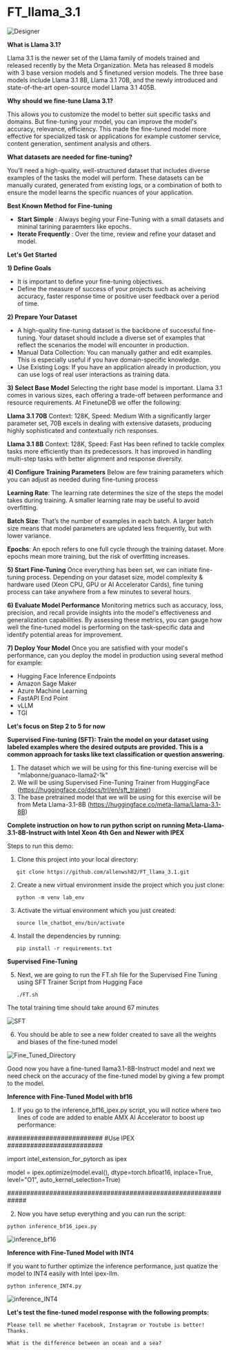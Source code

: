 # FT_llama_3.1

![Designer](https://github.com/user-attachments/assets/f89c473c-a3cf-404f-a7ef-9945e6050578)

**What is Llama 3.1?**

Llama 3.1 is the newer set of the Llama family of models trained and released recently by the Meta Organization. Meta has released 8 models with 3 base version models and 5 finetuned version models. The three base models include Llama 3.1 8B, Llama 3.1 70B, and the newly introduced and state-of-the-art open-source model Llama 3.1 405B. 

**Why should we fine-tune Llama 3.1?**

This allows you to customize the model to better suit specific tasks and domains. But fine-tuning your model, you can improve the model's accuracy, relevance, efficiency. This made the fine-tuned model more effective for specialized task or applications for example customer service, content generation, sentiment analysis and others.

**What datasets are needed for fine-tuning?**

You’ll need a high-quality, well-structured dataset that includes diverse examples of the tasks the model will perform. These datasets can be manually curated, generated from existing logs, or a combination of both to ensure the model learns the specific nuances of your application.

**Best Known Method for Fine-tuning**
- **Start Simple** : Always beging your Fine-Tuning with a small datasets and mininal tarining paraemters like epochs.
- **Iterate Frequently** : Over the time, review and refine your dataset and model.

**Let's Get Started**

**1) Define Goals**
- It is important to define your fine-tuning objectives.
- Define the measure of success of your projects such as acheiving accuracy, faster response time or positive user feedback over a period of time.

**2) Prepare Your Dataset**
- A high-quality fine-tuning dataset is the backbone of successful fine-tuning. Your dataset should include a diverse set of examples that reflect the scenarios the model will encounter in production.
- Manual Data Collection: You can manually gather and edit examples. This is especially useful if you have domain-specific knowledge.
- Use Existing Logs: If you have an application already in production, you can use logs of real user interactions as training data.

**3) Select Base Model**
Selecting the right base model is important. Llama 3.1 comes in various sizes, each offering a trade-off between performance and resource requirements. At FinetuneDB we offer the following:

**Llama 3.1 70B**
Context: 128K, Speed: Medium
With a significantly larger parameter set, 70B excels in dealing with extensive datasets, producing highly sophisticated and contextually rich responses.

**Llama 3.1 8B**
Context: 128K, Speed: Fast
Has been refined to tackle complex tasks more efficiently than its predecessors. It has improved in handling multi-step tasks with better alignment and response diversity.

**4) Configure Training Parameters**
Below are few training parameters which you can adjust as needed during fine-tuning process

**Learning Rate**: The learning rate determines the size of the steps the model takes during training. A smaller learning rate may be useful to avoid overfitting.

**Batch Size**: That’s the number of examples in each batch. A larger batch size means that model parameters are updated less frequently, but with lower variance.

**Epochs**: An epoch refers to one full cycle through the training dataset. More epochs mean more training, but the risk of overfitting increases.

**5) Start Fine-Tuning**
Once everything has been set, we can initiate fine-tuning process. Depending on your dataset size, model complexity & hardware used (Xeon CPU, GPU or AI Accelerator Cards), fine tuning process can take anywhere from a few minutes to several hours.

**6) Evaluate Model Performance**
Monitoring metrics such as accuracy, loss, precision, and recall provide insights into the model's effectiveness and generalization capabilities. By assessing these metrics, you can gauge how well the fine-tuned model is performing on the task-specific data and identify potential areas for improvement.

**7) Deploy Your Model**
Once you are satisfied with your model's performance, can you deploy the model in production using several method for example:
- Hugging Face Inference Endpoints
- Amazon Sage Maker
- Azure Machine Learning
- FastAPI End Point
- vLLM
- TGI

**Let's focus on Step 2 to 5 for now**

**Supervised Fine-tuning (SFT): Train the model on your dataset using labeled examples where the desired outputs are provided. This is a common approach for tasks like text classification or question answering.**

1) The dataset which we will be using for this fine-tuning exercise will be "mlabonne/guanaco-llama2-1k"
2) We will be using Supervised Fine-Tuning Trainer from HuggingFace (https://huggingface.co/docs/trl/en/sft_trainer)
3) The base pretrained model that we will be using for this exercise will be from Meta Llama-3.1-8B (https://huggingface.co/meta-llama/Llama-3.1-8B)
 

**Complete instruction on how to run python script on running Meta-Llama-3.1-8B-Instruct with Intel Xeon 4th Gen and Newer with IPEX**

Steps to run this demo:

1) Clone this project into your local directory:
```  
   git clone https://github.com/allenwsh82/FT_llama_3.1.git
```
   
2) Create a new virtual environment inside the project which you just clone:
```  
   python -m venv lab_env 
```
   
3) Activate the virtual environment which you just created:
```
   source llm_chatbot_env/bin/activate 
```

4) Install the dependencies by running:
```
   pip install -r requirements.txt 
```

**Supervised Fine-Tuning**

5) Next, we are going to run the FT.sh file for the Supervised Fine Tuning using SFT Trainer Script from Hugging Face
```
   ./FT.sh
```
The total training time should take around 67 minutes   

![SFT](https://github.com/user-attachments/assets/0676fbca-b32a-4d88-8379-1b20b6f333a9)

6) You should be able to see a new folder created to save all the weights and biases of the fine-tuned model

![Fine_Tuned_Directory](https://github.com/user-attachments/assets/d50cd86b-579d-4653-b626-82aa1a617d13)

Good now you have a fine-tuned llama3.1-8B-Instruct model and next we need check on the accuracy of the fine-tuned model by giving a few prompt to the model.

**Inference with Fine-Tuned Model with bf16**

1) If you go to the inference_bf16_ipex.py script, you will notice where two lines of code are added to enable AMX AI Accelerator to boost up performance:

######################### #Use IPEX #########################

import intel_extension_for_pytorch as ipex

model = ipex.optimize(model.eval(), dtype=torch.bfloat16, inplace=True, level="O1", auto_kernel_selection=True)

#############################################################

2) Now you have setup everything and you can run the script:
```
python inference_bf16_ipex.py
```
![inference_bf16](https://github.com/user-attachments/assets/6a727497-b2ee-4364-9420-6a0cccc080d0)


**Inference with Fine-Tuned Model with INT4**

If you want to further optimize the inference performance, just quatize the model to INT4 easily with Intel ipex-llm. 
```
python inference_INT4.py
```
![inference_INT4](https://github.com/user-attachments/assets/eafbdaf4-d437-4eb8-949f-fa111b830ab1)


**Let's test the fine-tuned model response with the following prompts:**
```
Please tell me whether Facebook, Instagram or Youtube is better! Thanks.
```
```
What is the difference between an ocean and a sea?
```
